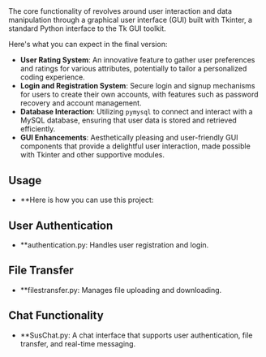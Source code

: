 ## 

The core functionality of revolves around user interaction and data manipulation through a graphical user interface (GUI) built with Tkinter, a standard Python interface to the Tk GUI toolkit.

Here's what you can expect in the final version:

- **User Rating System**: An innovative feature to gather user preferences and ratings for various attributes, potentially to tailor a personalized coding experience.
- **Login and Registration System**: Secure login and signup mechanisms for users to create their own accounts, with features such as password recovery and account management.
- **Database Interaction**: Utilizing `pymysql` to connect and interact with a MySQL database, ensuring that user data is stored and retrieved efficiently.
- **GUI Enhancements**: Aesthetically pleasing and user-friendly GUI components that provide a delightful user interaction, made possible with Tkinter and other supportive modules.


## Usage

- **Here is how you can use this project:
  
## User Authentication

- **authentication.py: Handles user registration and login.

## File Transfer

- **filestransfer.py: Manages file uploading and downloading.
  
## Chat Functionality

- **SusChat.py: A chat interface that supports user authentication, file transfer, and real-time messaging.

